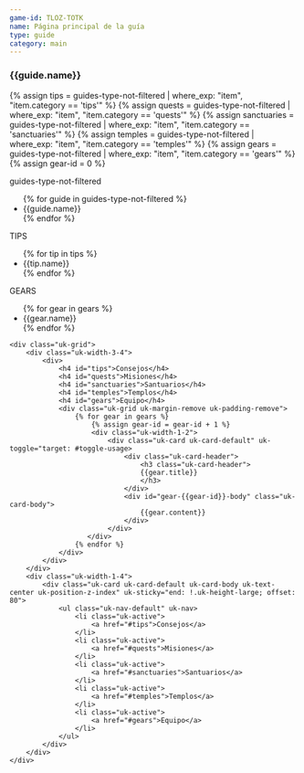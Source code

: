 ```yaml
---
game-id: TLOZ-TOTK
name: Página principal de la guía
type: guide
category: main
---
```

<h3>{{guide.name}}</h3>
{% assign tips = guides-type-not-filtered | where_exp: "item", "item.category == 'tips'" %}
{% assign quests = guides-type-not-filtered | where_exp: "item", "item.category == 'quests'" %}
{% assign sanctuaries = guides-type-not-filtered | where_exp: "item", "item.category == 'sanctuaries'" %}
{% assign temples = guides-type-not-filtered | where_exp: "item", "item.category == 'temples'" %}
{% assign gears = guides-type-not-filtered | where_exp: "item", "item.category == 'gears'" %}
{% assign gear-id = 0 %}


guides-type-not-filtered <br/>
<ul>
{% for guide in guides-type-not-filtered %}
<li>{{guide.name}}</li>
{% endfor %}
</ul>


TIPS <br/>
<ul>
{% for tip in tips %}
<li>{{tip.name}}</li>
{% endfor %}
</ul>

GEARS <br/>
<ul>
{% for gear in gears %}
<li>{{gear.name}}</li>
{% endfor %}
</ul>


<div>

    <div class="uk-grid">
        <div class="uk-width-3-4">
            <div>
                <h4 id="tips">Consejos</h4>
                <h4 id="quests">Misiones</h4>
                <h4 id="sanctuaries">Santuarios</h4>
                <h4 id="temples">Templos</h4>
                <h4 id="gears">Equipo</h4>
                <div class="uk-grid uk-margin-remove uk-padding-remove">
                    {% for gear in gears %}
                        {% assign gear-id = gear-id + 1 %}
                        <div class="uk-width-1-2">
                            <div class="uk-card uk-card-default" uk-toggle="target: #toggle-usage>
                                <div class="uk-card-header">
                                    <h3 class="uk-card-header">
                                    {{gear.title}}
                                    </h3>
                                </div> 
                                <div id="gear-{{gear-id}}-body" class="uk-card-body">
                                    {{gear.content}}
                                </div>
                            </div>
                       </div>
                    {% endfor %}
                </div>
            </div>
        </div>
        <div class="uk-width-1-4">
            <div class="uk-card uk-card-default uk-card-body uk-text-center uk-position-z-index" uk-sticky="end: !.uk-height-large; offset: 80">
                <ul class="uk-nav-default" uk-nav>
                    <li class="uk-active">
                        <a href="#tips">Consejos</a>
                    </li>
                    <li class="uk-active">
                        <a href="#quests">Misiones</a>
                    </li>
                    <li class="uk-active">
                        <a href="#sanctuaries">Santuarios</a>
                    </li>
                    <li class="uk-active">
                        <a href="#temples">Templos</a>
                    </li>
                    <li class="uk-active">
                        <a href="#gears">Equipo</a>
                    </li>
                </ul>
            </div>
        </div>
    </div>
</div>






